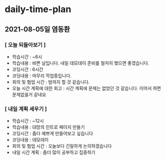 # daily-time-plan
## 2021-08-05일 염동환

### [ 오늘 되돌아보기 ]

* 학습시간 :  ~6시
* 학습내용 : 바쁜 날입니다. 내일 데모데이 준비를 철저히 했으면 좋겠습니다.
* 코딩시간 : 6시간
* 코딩내용 : 마무리 작업중입니다.
* 회의 및 협업 시간 : 밤까지 할 것 같습니다.
* 오늘 시간 계획에 대한 회고 : 시간 계획에 문제는 없었던 것 같습니다. 이어서 하면 문제없을거 같네요




### [ 내일 계획 세우기 ]

* 학습시간 :  ~12시
* 학습내용 : 대망의 인트로 페이지 만들기
* 코딩시간 : 좀더 예쁘게 만들어보고 싶습니다
* 코딩내용 : 데모데이
* 회의 및 협업 시간 : 오늘보다 긴밀하게 논의하겠습니다
* 내일 시간 계획 : 좀더 많이 공부하고 집중하기
